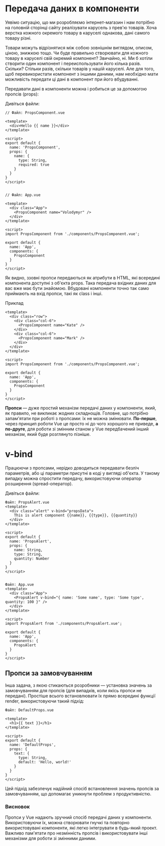 # Передача даних в компоненти
Уявімо ситуацію, що ми розробляємо інтернет-магазин і нам потрібно на
головній сторінці сайту реалізувати карусель з прев'ю товарів. Хоча верстка
кожного окремого товару в каруселі однакова, дані самого товару різні.

Товари можуть відрізнятися між собою зовнішнім виглядом, описом, ціною,
знижкою тощо. Чи буде правильно створювати для кожного товару в каруселі свій
окремий компонент? Звичайно, ні. Ми б хотіли створити один компонент і 
переиспользувати його кілька разів. Скільки? Стільки разів, скільки товарів 
у нашій каруселі. Але для того, щоб перевикористати компонент з іншими даними,
нам необхідно мати можливість передати ці дані в компонент при його вбудуванні.

Передавати дані в компоненти можна і робиться це за допомогою пропсів (props):

Дивіться файли:

```
// Файл: PropsComponent.vue

<template>
  <div>Hello {{ name }}</div>
</template>

<script>
export default {
  name: 'PropsComponent',
  props: {
    name: {
      type: String,
      required: true
    }
  }
}
</script>


// Файл: App.vue

<template>
  <div class="App">
    <PropsComponent name="Volodymyr" />
  </div>
</template>

<script>
import PropsComponent from './components/PropsComponent.vue';

export default {
  name: 'App',
  components: {
    PropsComponent
  }
}
</script>
```

Як видно, ззовні пропси передаються як атрибути в HTML, які всередині 
компонента доступні з об'єкта props. Така передача вхідних даних для вас
вже має бути знайомою. Вбудовані компоненти точно так само приймають на 
вхід пропси, такі як class і інші.

Приклад

```
<template>
  <div class="row">
    <div class="col-6">
      <PropsComponent name="Kate" />
    </div>
    <div class="col-6">
      <PropsComponent name="Mark" />
    </div>
  </div>
</template>

<script>
import PropsComponent from './components/PropsComponent.vue';

export default {
  name: 'App',
  components: {
    PropsComponent
  }
}
</script>
```
**Пропси** — дуже простий механізм передачі даних у компоненти, який, як
правило, не викликає жодних складнощів. Головне, що потрібно запам'ятати
при роботі з пропсами: їх не можна змінювати. 
**По-перше**, через принцип роботи Vue це просто ні до чого хорошого не приведе, 
**а по-друге**, для роботи зі змінним станом у Vue передбачений інший механізм,
який буде розглянуто пізніше.

# v-bind
Працюючи з пропсами, нерідко доводиться передавати безліч параметрів, 
або ці параметри присутні в коді у вигляді об'єкта. У такому випадку можна 
спростити передачу, використовуючи оператор розширення (spread-оператор).

Дивіться файли:

```
Файл: PropsAlert.vue
<template>
  <div class="alert" v-bind="propsData">
    This is alert component {{name}}, {{type}}, {{quantity}}
  </div>
</template>

<script>
export default {
  name: 'PropsAlert',
  props: {
    name: String,
    type: String,
    quantity: Number
  }
}
</script>


Файл: App.vue
<template>
  <div class="App">
    <PropsAlert v-bind="{ name: 'Some name', type: 'Some type', quantity: 100 }" />
  </div>
</template>

<script>
import PropsAlert from './components/PropsAlert.vue';

export default {
  name: 'App',
  components: {
    PropsAlert
  }
}
</script>
```
## Пропси за замовчуванням

Інша задача, з якою стикаються розробники — установка значень за 
замовчуванням для пропсів (для випадків, коли якісь пропси не передані).
Простіше всього встановлювати їх прямо всередині функції render, використовуючи 
такий підхід:

```
Файл: DefaultProps.vue

<template>
  <h1>{{ text }}</h1>
</template>

<script>
export default {
  name: 'DefaultProps',
  props: {
    text: {
      type: String,
      default: 'Hello, world!'
    }
  }
}
</script>
```
Цей підхід забезпечує надійний спосіб встановлення значень пропсів за
замовчуванням, що допомагає уникнути проблем з продуктивністю.

### Висновок
Пропси у Vue надають зручний спосіб передачі даних у компоненти.
Використовуючи їх, можна створювати гнучкі та повторно використовувані 
компоненти, які легко інтегрувати в будь-який проект. Важливо пам'ятати про
незмінність пропсів і використовувати інші механізми для роботи зі змінними 
даними.
